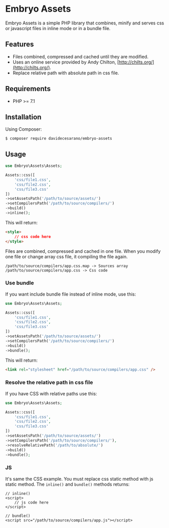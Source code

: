 # Embryo Assets
Embryo Assets is a simple PHP library that combines, minify and serves css or javascript files in inline mode or in a bundle file.

## Features
* Files combined, compressed and cached until they are modified.
* Uses an online service provided by Andy Chilton, [http://chilts.org/](http://chilts.org/).
* Replace relative path with absolute path in css file.

## Requirements
* PHP >= 7.1

## Installation
Using Composer:
```
$ composer require davidecesarano/embryo-assets
```

## Usage

```php
use Embryo\Assets\Assets;

Assets::css([
    'css/file1.css',
    'css/file2.css',
    'css/file3.css'
])
->setAssetsPath('/path/to/source/assets/')
->setCompilersPath('/path/to/source/compilers/')
->build()
->inline();
```

This will return:
```html
<style>
    // css code here
</style>
```

Files are combined, compressed and cached in one file. When you modify one file or change array css file, it compiling the file again.
```
/path/to/source/compilers/app.css.map -> Sources array
/path/to/source/compilers/app.css -> Css code
```

### Use bundle
If you want include bundle file instead of inline mode, use this:

```php
use Embryo\Assets\Assets;

Assets::css([
    'css/file1.css',
    'css/file2.css',
    'css/file3.css'
])
->setAssetsPath('/path/to/source/assets/')
->setCompilersPath('/path/to/source/compilers/')
->build()
->bundle();
```

This will return:

```html
<link rel="stylesheet" href="/path/to/source/compilers/app.css" />
```

### Resolve the relative path in css file
If you have CSS with relative paths use this:

```php
use Embryo\Assets\Assets;

Assets::css([
    'css/file1.css',
    'css/file2.css',
    'css/file3.css'
])
->setAssetsPath('/path/to/source/assets/')
->setCompilersPath('/path/to/source/compilers/'),
->resolveRelativePath('/path/to/absolute/')
->build()
->bundle();
```

### JS
It's same the CSS example. You must replace css static method with js static method. The `inline()` and `bundle()` methods returns:

```
// inline()
<script>
    // js code here
</script>

// bundle()
<script src="/path/to/source/compilers/app.js"></script>
```
